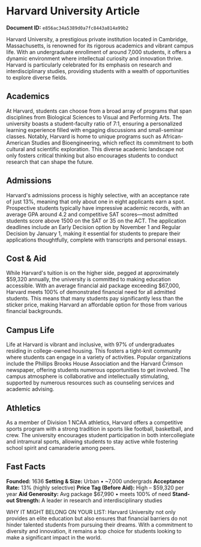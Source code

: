 # Harvard University Article

**Document ID:** `e856ac34a5389d0a7fc8443a814a99b2`

Harvard University, a prestigious private institution located in Cambridge, Massachusetts, is renowned for its rigorous academics and vibrant campus life. With an undergraduate enrollment of around 7,000 students, it offers a dynamic environment where intellectual curiosity and innovation thrive. Harvard is particularly celebrated for its emphasis on research and interdisciplinary studies, providing students with a wealth of opportunities to explore diverse fields.

## Academics
At Harvard, students can choose from a broad array of programs that span disciplines from Biological Sciences to Visual and Performing Arts. The university boasts a student-faculty ratio of 7:1, ensuring a personalized learning experience filled with engaging discussions and small-seminar classes. Notably, Harvard is home to unique programs such as African-American Studies and Bioengineering, which reflect its commitment to both cultural and scientific exploration. This diverse academic landscape not only fosters critical thinking but also encourages students to conduct research that can shape the future.

## Admissions
Harvard's admissions process is highly selective, with an acceptance rate of just 13%, meaning that only about one in eight applicants earn a spot. Prospective students typically have impressive academic records, with an average GPA around 4.2 and competitive SAT scores—most admitted students score above 1500 on the SAT or 35 on the ACT. The application deadlines include an Early Decision option by November 1 and Regular Decision by January 1, making it essential for students to prepare their applications thoughtfully, complete with transcripts and personal essays.

## Cost & Aid
While Harvard's tuition is on the higher side, pegged at approximately $59,320 annually, the university is committed to making education accessible. With an average financial aid package exceeding $67,000, Harvard meets 100% of demonstrated financial need for all admitted students. This means that many students pay significantly less than the sticker price, making Harvard an affordable option for those from various financial backgrounds.

## Campus Life
Life at Harvard is vibrant and inclusive, with 97% of undergraduates residing in college-owned housing. This fosters a tight-knit community where students can engage in a variety of activities. Popular organizations include the Phillips Brooks House Association and the Harvard Crimson newspaper, offering students numerous opportunities to get involved. The campus atmosphere is collaborative and intellectually stimulating, supported by numerous resources such as counseling services and academic advising.

## Athletics
As a member of Division 1 NCAA athletics, Harvard offers a competitive sports program with a strong tradition in sports like football, basketball, and crew. The university encourages student participation in both intercollegiate and intramural sports, allowing students to stay active while fostering school spirit and camaraderie among peers.

## Fast Facts
**Founded:** 1636
**Setting & Size:** Urban • ~7,000 undergrads
**Acceptance Rate:** 13% (highly selective)
**Price Tag (Before Aid):** High – $59,320 per year
**Aid Generosity:** Avg package $67,990 • meets 100% of need
**Stand-out Strength:** A leader in research and interdisciplinary studies

WHY IT MIGHT BELONG ON YOUR LIST: Harvard University not only provides an elite education but also ensures that financial barriers do not hinder talented students from pursuing their dreams. With a commitment to diversity and innovation, it remains a top choice for students looking to make a significant impact in the world.

